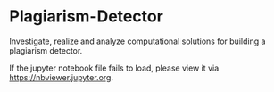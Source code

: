 # Plagiarism-Detector
Investigate, realize and analyze computational solutions for building a plagiarism detector. 

If the jupyter notebook file fails to load, please view it via https://nbviewer.jupyter.org.
